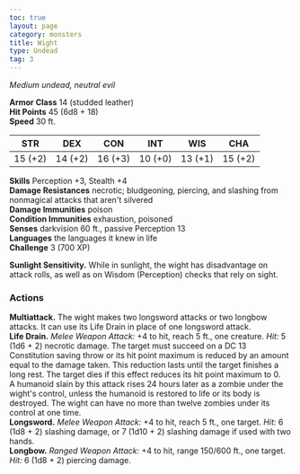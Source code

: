 ```yaml
---
toc: true
layout: page
category: monsters
title: Wight
type: Undead
tag: 3
---
```

_Medium undead, neutral evil_

**Armor Class** 14 (studded leather)    
**Hit Points** 45 (6d8 + 18)    
**Speed** 30 ft. 

| STR     | DEX     | CON     | INT     | WIS     | CHA     |
|---------|---------|---------|---------|---------|---------|
| 15 (+2) | 14 (+2) | 16 (+3) | 10 (+0) | 13 (+1) | 15 (+2) |

**Skills** Perception +3, Stealth +4    
**Damage Resistances** necrotic; bludgeoning, piercing, and slashing from nonmagical attacks that aren't silvered    
**Damage Immunities** poison    
**Condition Immunities** exhaustion, poisoned    
**Senses** darkvision 60 ft., passive Perception 13    
**Languages** the languages it knew in life    
**Challenge** 3 (700 XP) 

**Sunlight Sensitivity.** While in sunlight, the wight has disadvantage on attack rolls, as well as on Wisdom (Perception) checks that rely on sight. 

### Actions 
**Multiattack.** The wight makes two longsword attacks or two longbow attacks. It can use its Life Drain in place of one longsword attack.    
**Life Drain.** _Melee Weapon Attack:_ +4 to hit, reach 5 ft., one creature. _Hit:_ 5 (1d6 + 2) necrotic damage. The target must succeed on a DC 13 Constitution saving throw or its hit point maximum is reduced by an amount equal to the damage taken. This reduction lasts until the target finishes a long rest. The target dies if this effect reduces its hit point maximum to 0.    
A humanoid slain by this attack rises 24 hours later as a zombie under the wight's control, unless the humanoid is restored to life or its body is destroyed. The wight can have no more than twelve zombies under its control at one time.    
**Longsword.** _Melee Weapon Attack:_ +4 to hit, reach 5 ft., one target. _Hit:_ 6 (1d8 + 2) slashing damage, or 7 (1d10 + 2) slashing damage if used with two hands.    
**Longbow.** _Ranged Weapon Attack:_ +4 to hit, range 150/600 ft., one target. _Hit:_ 6 (1d8 + 2) piercing damage.